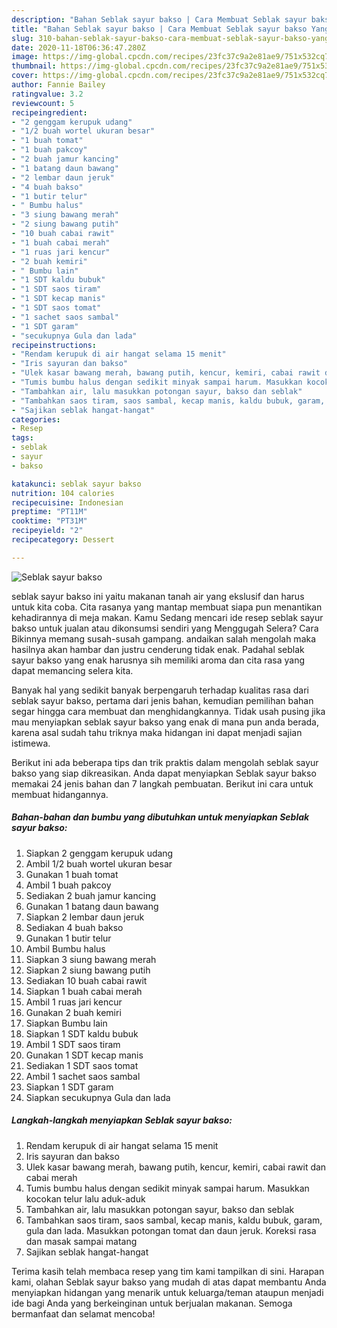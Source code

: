 ```yaml
---
description: "Bahan Seblak sayur bakso | Cara Membuat Seblak sayur bakso Yang Lezat Sekali"
title: "Bahan Seblak sayur bakso | Cara Membuat Seblak sayur bakso Yang Lezat Sekali"
slug: 310-bahan-seblak-sayur-bakso-cara-membuat-seblak-sayur-bakso-yang-lezat-sekali
date: 2020-11-18T06:36:47.280Z
image: https://img-global.cpcdn.com/recipes/23fc37c9a2e81ae9/751x532cq70/seblak-sayur-bakso-foto-resep-utama.jpg
thumbnail: https://img-global.cpcdn.com/recipes/23fc37c9a2e81ae9/751x532cq70/seblak-sayur-bakso-foto-resep-utama.jpg
cover: https://img-global.cpcdn.com/recipes/23fc37c9a2e81ae9/751x532cq70/seblak-sayur-bakso-foto-resep-utama.jpg
author: Fannie Bailey
ratingvalue: 3.2
reviewcount: 5
recipeingredient:
- "2 genggam kerupuk udang"
- "1/2 buah wortel ukuran besar"
- "1 buah tomat"
- "1 buah pakcoy"
- "2 buah jamur kancing"
- "1 batang daun bawang"
- "2 lembar daun jeruk"
- "4 buah bakso"
- "1 butir telur"
- " Bumbu halus"
- "3 siung bawang merah"
- "2 siung bawang putih"
- "10 buah cabai rawit"
- "1 buah cabai merah"
- "1 ruas jari kencur"
- "2 buah kemiri"
- " Bumbu lain"
- "1 SDT kaldu bubuk"
- "1 SDT saos tiram"
- "1 SDT kecap manis"
- "1 SDT saos tomat"
- "1 sachet saos sambal"
- "1 SDT garam"
- "secukupnya Gula dan lada"
recipeinstructions:
- "Rendam kerupuk di air hangat selama 15 menit"
- "Iris sayuran dan bakso"
- "Ulek kasar bawang merah, bawang putih, kencur, kemiri, cabai rawit dan cabai merah"
- "Tumis bumbu halus dengan sedikit minyak sampai harum. Masukkan kocokan telur lalu aduk-aduk"
- "Tambahkan air, lalu masukkan potongan sayur, bakso dan seblak"
- "Tambahkan saos tiram, saos sambal, kecap manis, kaldu bubuk, garam, gula dan lada. Masukkan potongan tomat dan daun jeruk. Koreksi rasa dan masak sampai matang"
- "Sajikan seblak hangat-hangat"
categories:
- Resep
tags:
- seblak
- sayur
- bakso

katakunci: seblak sayur bakso 
nutrition: 104 calories
recipecuisine: Indonesian
preptime: "PT11M"
cooktime: "PT31M"
recipeyield: "2"
recipecategory: Dessert

---
```



![Seblak sayur bakso](https://img-global.cpcdn.com/recipes/23fc37c9a2e81ae9/751x532cq70/seblak-sayur-bakso-foto-resep-utama.jpg)


seblak sayur bakso ini yaitu makanan tanah air yang ekslusif dan harus untuk kita coba. Cita rasanya yang mantap membuat siapa pun menantikan kehadirannya di meja makan.
Kamu Sedang mencari ide resep seblak sayur bakso untuk jualan atau dikonsumsi sendiri yang Menggugah Selera? Cara Bikinnya memang susah-susah gampang. andaikan salah mengolah maka hasilnya akan hambar dan justru cenderung tidak enak. Padahal seblak sayur bakso yang enak harusnya sih memiliki aroma dan cita rasa yang dapat memancing selera kita.



Banyak hal yang sedikit banyak berpengaruh terhadap kualitas rasa dari seblak sayur bakso, pertama dari jenis bahan, kemudian pemilihan bahan segar hingga cara membuat dan menghidangkannya. Tidak usah pusing jika mau menyiapkan seblak sayur bakso yang enak di mana pun anda berada, karena asal sudah tahu triknya maka hidangan ini dapat menjadi sajian istimewa.


Berikut ini ada beberapa tips dan trik praktis dalam mengolah seblak sayur bakso yang siap dikreasikan. Anda dapat menyiapkan Seblak sayur bakso memakai 24 jenis bahan dan 7 langkah pembuatan. Berikut ini cara untuk membuat hidangannya.

<!--inarticleads1-->

##### Bahan-bahan dan bumbu yang dibutuhkan untuk menyiapkan Seblak sayur bakso:

1. Siapkan 2 genggam kerupuk udang
1. Ambil 1/2 buah wortel ukuran besar
1. Gunakan 1 buah tomat
1. Ambil 1 buah pakcoy
1. Sediakan 2 buah jamur kancing
1. Gunakan 1 batang daun bawang
1. Siapkan 2 lembar daun jeruk
1. Sediakan 4 buah bakso
1. Gunakan 1 butir telur
1. Ambil  Bumbu halus
1. Siapkan 3 siung bawang merah
1. Siapkan 2 siung bawang putih
1. Sediakan 10 buah cabai rawit
1. Siapkan 1 buah cabai merah
1. Ambil 1 ruas jari kencur
1. Gunakan 2 buah kemiri
1. Siapkan  Bumbu lain
1. Siapkan 1 SDT kaldu bubuk
1. Ambil 1 SDT saos tiram
1. Gunakan 1 SDT kecap manis
1. Sediakan 1 SDT saos tomat
1. Ambil 1 sachet saos sambal
1. Siapkan 1 SDT garam
1. Siapkan secukupnya Gula dan lada




<!--inarticleads2-->

##### Langkah-langkah menyiapkan Seblak sayur bakso:

1. Rendam kerupuk di air hangat selama 15 menit
1. Iris sayuran dan bakso
1. Ulek kasar bawang merah, bawang putih, kencur, kemiri, cabai rawit dan cabai merah
1. Tumis bumbu halus dengan sedikit minyak sampai harum. Masukkan kocokan telur lalu aduk-aduk
1. Tambahkan air, lalu masukkan potongan sayur, bakso dan seblak
1. Tambahkan saos tiram, saos sambal, kecap manis, kaldu bubuk, garam, gula dan lada. Masukkan potongan tomat dan daun jeruk. Koreksi rasa dan masak sampai matang
1. Sajikan seblak hangat-hangat




Terima kasih telah membaca resep yang tim kami tampilkan di sini. Harapan kami, olahan Seblak sayur bakso yang mudah di atas dapat membantu Anda menyiapkan hidangan yang menarik untuk keluarga/teman ataupun menjadi ide bagi Anda yang berkeinginan untuk berjualan makanan. Semoga bermanfaat dan selamat mencoba!
